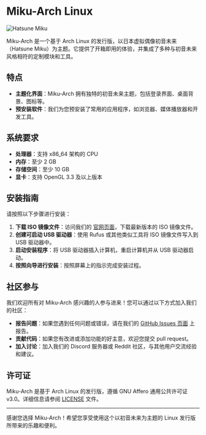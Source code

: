 # Miku-Arch Linux

![Hatsune Miku](http://miku-arch.asuscomm.com:20002/api/public/dl/PPuJnSwg?inline=true)

Miku-Arch 是一个基于 Arch Linux 的发行版，以日本虚拟偶像初音未来（Hatsune Miku）为主题。它提供了开箱即用的体验，并集成了多种与初音未来风格相符的定制模块和工具。

## 特点

- **主题化界面**：Miku-Arch 拥有独特的初音未来主题，包括登录界面、桌面背景、图标等。
- **预安装软件**：我们为您预安装了常用的应用程序，如浏览器、媒体播放器和开发工具。

## 系统要求

- **处理器**：支持 x86_64 架构的 CPU
- **内存**：至少 2 GB
- **存储空间**：至少 10 GB
- **显卡**：支持 OpenGL 3.3 及以上版本

## 安装指南

请按照以下步骤进行安装：

1. **下载 ISO 镜像文件**：访问我们的 [官网页面](https://miku-arch.top)，下载最新版本的 ISO 镜像文件。
2. **创建可启动 USB 驱动器**：使用 Rufus 或其他类似工具将 ISO 镜像文件写入到 USB 驱动器中。
3. **启动安装程序**：将 USB 驱动器插入计算机，重启计算机并从 USB 驱动器启动。
4. **按照向导进行安装**：按照屏幕上的指示完成安装过程。

## 社区参与

我们欢迎所有对 Miku-Arch 感兴趣的人参与进来！您可以通过以下方式加入我们的社区：

- **报告问题**：如果您遇到任何问题或错误，请在我们的 [GitHub Issues 页面]([https://github.com/yourusername/miku-arch/issues]) 上报告。
- **贡献代码**：如果您有改进或添加功能的好主意，欢迎您提交 pull request。
- **加入讨论**：加入我们的 Discord 服务器或 Reddit 社区，与其他用户交流经验和建议。

## 许可证

Miku-Arch 是基于 Arch Linux 的发行版，遵循 GNU Affero 通用公共许可证 v3.0。详细信息请参阅 [LICENSE](https://github.com/qichao1234/Miku-Arch_GNU-Linux/blob/main/LICENSE) 文件。

---

感谢您选择 Miku-Arch！希望您享受使用这个以初音未来为主题的 Linux 发行版所带来的乐趣和便利。
